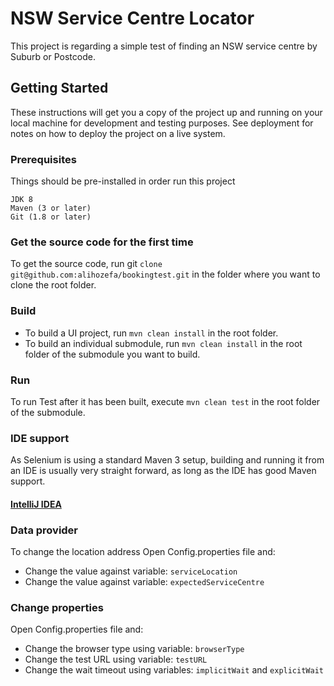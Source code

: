 # NSW Service Centre Locator

This project is regarding a simple test of finding an NSW service centre by Suburb or Postcode.

## Getting Started

These instructions will get you a copy of the project up and running on your local machine for development and testing purposes. See deployment for notes on how to deploy the project on a live system.

### Prerequisites

Things should be pre-installed in order run this project

```
JDK 8
Maven (3 or later)
Git (1.8 or later)
```
### Get the source code for the first time

To get the source code, run git `clone git@github.com:alihozefa/bookingtest.git` in the folder where you want to clone the root folder.

### Build

* To build a UI project, run `mvn clean install` in the root folder.
* To build an individual submodule, run `mvn clean install` in the root folder of the submodule you want to build.

### Run

To run Test after it has been built, execute `mvn clean test` in the root folder of the submodule.

### IDE support

As Selenium is using a standard Maven 3 setup, building and running it from an IDE is usually very straight forward, as long as the IDE has good Maven support.

#### [IntelliJ IDEA](https://www.jetbrains.com/idea/)

### Data provider

To change the location address Open Config.properties file and:
* Change the value against variable: `serviceLocation`
* Change the value against variable: `expectedServiceCentre`

### Change properties
Open Config.properties file and:
* Change the browser type using variable: `browserType`
* Change the test URL using variable: `testURL`
* Change the wait timeout using variables: `implicitWait` and `explicitWait`
